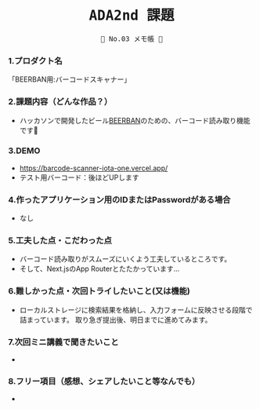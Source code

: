 <div align="center">
<samp>

# ADA2nd 課題

💜  No.03  メモ帳 💜

</samp>
</div>



### 1.プロダクト名

「BEERBAN用:バーコードスキャナー」

### 2.課題内容（どんな作品？）

- ハッカソンで開発したビール[BEERBAN](https://www.canva.com/design/DAGNho9uiao/QX6LuQQR9JsrUZRs6-_yag/view?utm_content=DAGNho9uiao&utm_campaign=designshare&utm_medium=link&utm_source=editor)のための、バーコード読み取り機能です🍺

### 3.DEMO

- https://barcode-scanner-iota-one.vercel.app/
- テスト用バーコード：後ほどUPします

### 4.作ったアプリケーション用のIDまたはPasswordがある場合

- なし

### 5.工夫した点・こだわった点

- バーコード読み取りがスムーズにいくよう工夫しているところです。
- そして、Next.jsのApp Routerとたたかっています...

### 6.難しかった点・次回トライしたいこと(又は機能)

- ローカルストレージに検索結果を格納し、入力フォームに反映させる段階で詰まっています。
取り急ぎ提出後、明日までに進めてみます。

### 7.次回ミニ講義で聞きたいこと

- 

### 8.フリー項目（感想、シェアしたいこと等なんでも）
- 
